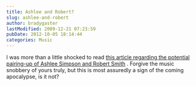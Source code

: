 ```yaml
---
title: Ashlee and Robert?
slug: ashlee-and-robert
author: bradygaster
lastModified: 2009-12-21 07:23:59
pubDate: 2012-10-05 18:14:44
categories: Music
---
```


I was more than a little shocked to read
<a href="http://www.pitchforkmedia.com/article/news/42069-ashlee-simpson-working-with-robert-smith" title="Pitchfork: Ashlee Simpson Working With Robert Smith?!?!">this article regarding the potential pairing-up of Ashlee Simpson and Robert Smith</a> . Forgive the music snobbery of yours truly, but this is most assuredly a sign of the coming apocalypse, is it not?
